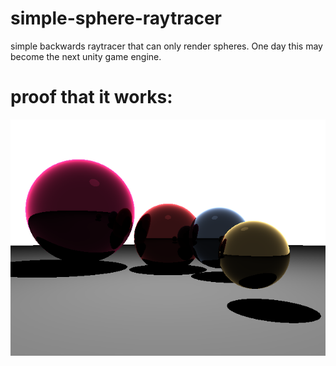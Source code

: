 # simple-sphere-raytracer
simple backwards raytracer that can only render spheres. One day this may become the next unity game engine.

# proof that it works:
![](render.png)
